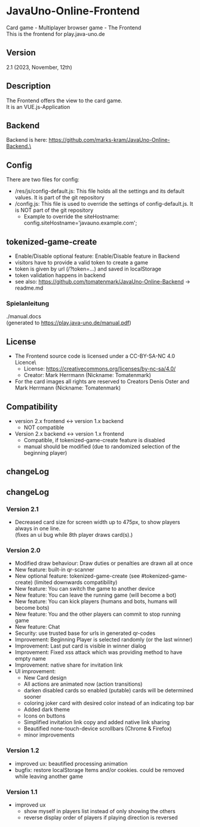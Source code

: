 # JavaUno-Online-Frontend
Card game - Multiplayer browser game - The Frontend\
This is the frontend for play.java-uno.de

## Version
2.1 (2023, November, 12th)

## Description
The Frontend offers the view to the card game.\
It is an VUE.js-Application

## Backend
Backend is here: https://github.com/marks-kram/JavaUno-Online-Backend.\

## Config
There are two files for config:
* /res/js/config-default.js: This file holds all the settings and its default values. It is part of the git repository
* /config.js: This file is used to override the settings of config-default.js. It is NOT part of the git repository
  * Example to override the siteHostname: config.siteHostname='javauno.example.com';

## tokenized-game-create
* Enable/Disable optional feature: Enable/Disable feature in Backend
* visitors have to provide a valid token to create a game
* token is given by url (/?token=...) and saved in localStorage
* token validation happens in backend
* see also: https://github.com/tomatenmark/JavaUno-Online-Backend -> readme.md

### Spielanleitung
./manual.docs\
(generated to https://play.java-uno.de/manual.pdf)

## License
* The Frontend source code is licensed under a CC-BY-SA-NC 4.0 Licence\
   * License: https://creativecommons.org/licenses/by-nc-sa/4.0/
   * Creator: Mark Herrmann (Nickname: Tomatenmark)
* For the card images all rights are reserved to Creators Denis Oster and Mark Herrmann (Nickname: Tomatenmark)

## Compatibility
* version 2.x frontend <-> version 1.x backend
  * NOT compatible
* Version 2.x backend <-> version 1.x frontend
  * Compatible, if tokenized-game-create feature is disabled
  * manual should be modified (due to randomized selection of the beginning player)

## changeLog

## changeLog

### Version 2.1
* Decreased card size for screen width up to 475px, to show players always in one line. \
  (fixes an ui bug while 8th player draws card(s).)

### Version 2.0
* Modified draw behaviour: Draw duties or penalties are drawn all at once
* New feature: built-in qr-scanner
* New optional feature: tokenized-game-create (see #tokenized-game-create) (limited downwards compatibility)
* New feature: You can switch the game to another device
* New feature: You can leave the running game (will become a bot)
* New feature: You can kick players (humans and bots, humans will become bots)
* New feature: You and the other players can commit to stop running game
* New feature: Chat 
* Security: use trusted base for urls in generated qr-codes
* Improvement: Beginning Player is selected randomly (or the last winner)
* Improvement: Last put card is visible in winner dialog
* Improvement: Fixed xss attack which was providing method to have empty name
* Improvement: native share for invitation link
* UI improvement:
  * New Card design
  * All actions are animated now (action transitions)
  * darken disabled cards so enabled (putable) cards will be determined sooner
  * coloring joker card with desired color instead of an indicating top bar
  * Added dark theme
  * Icons on buttons
  * Simplified invitation link copy and added native link sharing
  * Beautified none-touch-device scrollbars (Chrome & Firefox)
  * minor improvements

### Version 1.2
* improved ux: beautified processing animation
* bugfix: restore localStorage Items and/or cookies. could be removed while leaving another game

### Version 1.1
* improved ux
   * show myself in players list instead of only showing the others
   * reverse display order of players if playing direction is reversed
